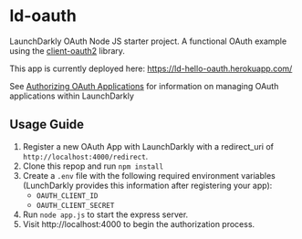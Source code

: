 # ld-oauth

LaunchDarkly OAuth Node JS starter project. A functional OAuth example using the [client-oauth2](https://github.com/mulesoft/js-client-oauth2) library.

This app is currently deployed here: https://ld-hello-oauth.herokuapp.com/

See [Authorizing OAuth Applications](https://docs.launchdarkly.com/docs/authorizing-oauth-applications) for information on managing OAuth applications within LaunchDarkly

## Usage Guide

1. Register a new OAuth App with LaunchDarkly with a redirect_uri of `http://localhost:4000/redirect`.
2. Clone this repop and run `npm install`
3. Create a `.env` file with the following required environment variables (LunchDarkly provides this information after registering your app):
   - `OAUTH_CLIENT_ID`
   - `OAUTH_CLIENT_SECRET`
4. Run `node app.js` to start the express server.
5. Visit http://localhost:4000 to begin the authorization process.
